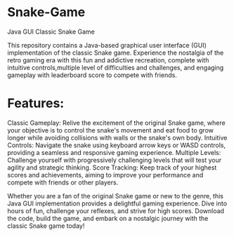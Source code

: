 # Snake-Game
Java GUI Classic Snake Game

This repository contains a Java-based graphical user interface (GUI) implementation of the classic Snake game. Experience the nostalgia of the retro gaming era with this fun and addictive recreation, complete with intuitive controls,multiple level of difficulties and challenges, and engaging gameplay with leaderboard score to compete with friends.

# Features:

Classic Gameplay: Relive the excitement of the original Snake game, where your objective is to control the snake's movement and eat food to grow longer while avoiding collisions with walls or the snake's own body.
Intuitive Controls: Navigate the snake using keyboard arrow keys or WASD controls, providing a seamless and responsive gaming experience.
Multiple Levels: Challenge yourself with progressively challenging levels that will test your agility and strategic thinking.
Score Tracking: Keep track of your highest scores and achievements, aiming to improve your performance and compete with friends or other players.

Whether you are a fan of the original Snake game or new to the genre, this Java GUI implementation provides a delightful gaming experience. Dive into hours of fun, challenge your reflexes, and strive for high scores. Download the code, build the game, and embark on a nostalgic journey with the classic Snake game today!
